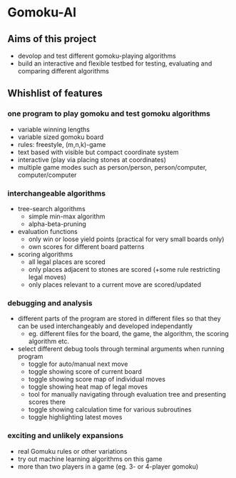 # Gomoku-AI

## Aims of this project
* devolop and test different gomoku-playing algorithms
* build an interactive and flexible testbed for testing, evaluating and comparing different algorithms


## Whishlist of features
### one program to play gomoku and test gomoku algorithms
  * variable winning lengths
  * variable sized gomoku board
  * rules: freestyle, (m,n,k)-game
  * text based with visible but compact coordinate system
  * interactive (play via placing stones at coordinates)
  * multiple game modes such as person/person, person/computer, computer/computer

### interchangeable algorithms
  * tree-search algorithms
    * simple min-max algorithm
    * alpha-beta-pruning
  * evaluation functions
    * only win or loose yield points (practical for very small boards only)
    * own scores for different board patterns
  * scoring algorithms
    * all legal places are scored
    * only places adjacent to stones are scored (+some rule restricting legal moves)
    * only places relevant to a current move are scored/updated

### debugging and analysis
  * different parts of the program are stored in different files so that they can be used interchangeably and developed independantly
    * eg. different files for the board, the game, the algorithm, the scoring algorithm etc.
  * select different debug tools through terminal arguments when running program
    * toggle for auto/manual next move
    * toggle showing score of current board
    * toggle showing score map of individual moves
    * toggle showing heat map of legal moves
    * tool for manually navigating through evaluation tree and presenting scores there
    * toggle showing calculation time for various subroutines
    * toggle highlighting latest moves

### exciting and unlikely expansions
  * real Gomuku rules or other variations
  * try out machine learning algorithms on this game
  * more than two players in a game (eg. 3- or 4-player gomoku)
